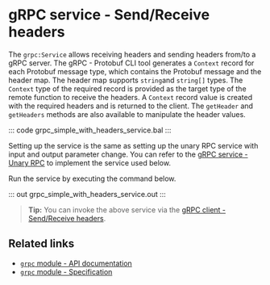 # gRPC service - Send/Receive headers

The `grpc:Service` allows receiving headers and sending headers from/to a gRPC server. The gRPC - Protobuf CLI tool generates a `Context` record for each Protobuf message type, which contains the Protobuf message and the header map. The header map supports `string`and `string[]` types. The `Context` type of the required record is provided as the target type of the remote function to receive the headers. A `Context` record value is created with the required headers and is returned to the client. The `getHeader` and `getHeaders` methods are also available to manipulate the header values.

   ::: code grpc_simple_with_headers_service.bal :::

Setting up the service is the same as setting up the unary RPC service with input and output parameter change. You can refer to the [gRPC service - Unary RPC](/learn/by-example/grpc-service-unary/) to implement the service used below.

Run the service by executing the command below.

   ::: out grpc_simple_with_headers_service.out :::

>**Tip:** You can invoke the above service via the [gRPC client - Send/Receive headers](/learn/by-example/grpc-client-headers/).

## Related links
- [`grpc` module - API documentation](https://lib.ballerina.io/ballerina/grpc/latest)
- [`grpc` module - Specification](/spec/grpc/)

